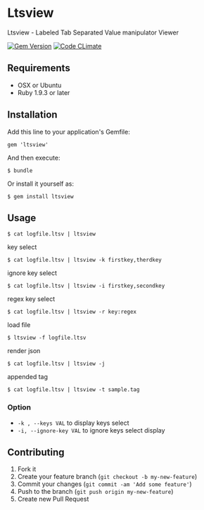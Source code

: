 Ltsview
=================================================================

Ltsview - Labeled Tab Separated Value manipulator Viewer

[![Gem Version](https://badge.fury.io/rb/ltsview.png)](https://badge.fury.io/rb/ltsview)
[![Code CLimate](https://codeclimate.com/github/naoto/ltsview.png)](https://codeclimate.com/github/naoto/ltsview)


## Requirements

 * OSX or Ubuntu
 * Ruby 1.9.3 or later

## Installation

Add this line to your application's Gemfile:

    gem 'ltsview'

And then execute:

    $ bundle

Or install it yourself as:

    $ gem install ltsview

## Usage

    $ cat logfile.ltsv | ltsview

 key select

    $ cat logfile.ltsv | ltsview -k firstkey,therdkey

 ignore key select

    $ cat logfile.ltsv | ltsview -i firstkey,secondkey

 regex key select

    $ cat logfile.ltsv | ltsview -r key:regex

 load file

    $ ltsview -f logfile.ltsv

 render json

    $ cat logfile.ltsv | ltsview -j

 appended tag

    $ cat logfile.ltsv | ltsview -t sample.tag

### Option

 *  `-k , --keys VAL` to display keys select
 *  `-i, --ignore-key VAL` to ignore keys select display

## Contributing

1. Fork it
2. Create your feature branch (`git checkout -b my-new-feature`)
3. Commit your changes (`git commit -am 'Add some feature'`)
4. Push to the branch (`git push origin my-new-feature`)
5. Create new Pull Request
